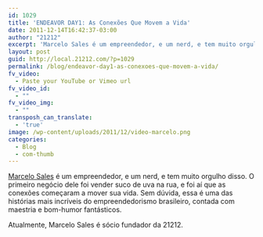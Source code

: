 ```yaml
---
id: 1029
title: 'ENDEAVOR DAY1: As Conexões Que Movem a Vida'
date: 2011-12-14T16:42:37-03:00
author: "21212"
excerpt: 'Marcelo Sales é um empreendedor, e um nerd, e tem muito orgulho disso. O primeiro negócio dele foi vender suco de uva na rua, e foi aí que as conexões começaram a mover sua vida. '
layout: post
guid: http://local.21212.com/?p=1029
permalink: /blog/endeavor-day1-as-conexoes-que-movem-a-vida/
fv_video:
  - Paste your YouTube or Vimeo url
fv_video_id:
  - ""
fv_video_img:
  - ""
transposh_can_translate:
  - 'true'
image: /wp-content/uploads/2011/12/video-marcelo.png
categories:
  - Blog
  - com-thumb
---
```

<a href="/team/marcelo-sales/" target="_blank">Marcelo Sales</a> é um empreendedor, e um nerd, e tem muito orgulho disso. O primeiro negócio dele foi vender suco de uva na rua, e foi aí que as conexões começaram a mover sua vida. Sem dúvida, essa é uma das histórias mais incríveis do empreendedorismo brasileiro, contada com maestria e bom-humor fantásticos.

Atualmente, Marcelo Sales é sócio fundador da 21212.

&nbsp;